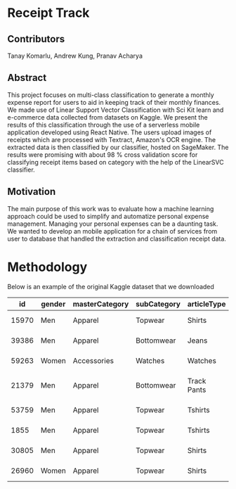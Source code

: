 # Receipt Track

## Contributors
Tanay Komarlu, Andrew Kung, Pranav Acharya

## Abstract
This project focuses on multi-class classification to generate a monthly expense report for users to aid in keeping track of their monthly finances. We made use of Linear Support Vector Classification with Sci Kit learn and e-commerce data collected from datasets on Kaggle. We present the results of this classification through the use of a serverless mobile application developed using React Native. The users upload images of receipts which are processed with Textract, Amazon's OCR engine. The extracted data is then classified by our classifier, hosted on SageMaker. The results were promising with about 98 % cross validation score for classifying receipt items based on category with the help of the LinearSVC classifier.

## Motivation
The main purpose of this work was to evaluate how a machine learning approach could be used to simplify and automatize personal expense management. Managing your personal expenses can be a daunting task. We wanted to develop an mobile application for a chain of services from user to database that handled the extraction and classification receipt data. 

# Methodology
Below is an example of the original Kaggle dataset that we downloaded 

| id    | gender | masterCategory | subCategory      | articleType      | baseColour | season | year | usage  | productDisplayName                                    |
|-------|--------|----------------|------------------|------------------|------------|--------|------|--------|-------------------------------------------------------|
| 15970 | Men    | Apparel        | Topwear          | Shirts           | Navy Blue  | Fall   | 2011 | Casual | Turtle Check Men Navy Blue Shirt                      |
| 39386 | Men    | Apparel        | Bottomwear       | Jeans            | Blue       | Summer | 2012 | Casual | Peter England Men Party Blue Jeans                    |
| 59263 | Women  | Accessories    | Watches          | Watches          | Silver     | Winter | 2016 | Casual | Titan Women Silver Watch                              |
| 21379 | Men    | Apparel        | Bottomwear       | Track Pants      | Black      | Fall   | 2011 | Casual | Manchester United Men Solid Black Track Pants         |
| 53759 | Men    | Apparel        | Topwear          | Tshirts          | Grey       | Summer | 2012 | Casual | Puma Men Grey T-shirt                                 |
| 1855  | Men    | Apparel        | Topwear          | Tshirts          | Grey       | Summer | 2011 | Casual | Inkfruit Mens Chain Reaction T-shirt                  |
| 30805 | Men    | Apparel        | Topwear          | Shirts           | Green      | Summer | 2012 | Ethnic | Fabindia Men Striped Green Shirt                      |
| 26960 | Women  | Apparel        | Topwear          | Shirts           | Purple     | Summer | 2012 | Casual | Jealous 21 Women Purple Shirt                         |
